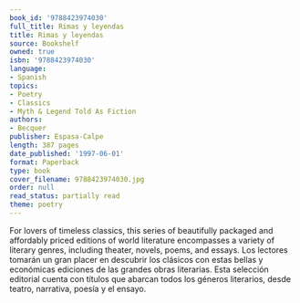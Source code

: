 ```yaml
---
book_id: '9788423974030'
full_title: Rimas y leyendas
title: Rimas y leyendas
source: Bookshelf
owned: true
isbn: '9788423974030'
language:
- Spanish
topics:
- Poetry
- Classics
- Myth & Legend Told As Fiction
authors:
- Becquer
publisher: Espasa-Calpe
length: 387 pages
date_published: '1997-06-01'
format: Paperback
type: book
cover_filename: 9788423974030.jpg
order: null
read_status: partially read
theme: poetry
---
```

For lovers of timeless classics, this series of beautifully packaged and affordably priced editions of world literature encompasses a variety of literary genres, including theater, novels, poems, and essays.
Los lectores tomarán un gran placer en descubrir los clásicos con estas bellas y económicas ediciones de las grandes obras literarias. Esta selección editorial cuenta con títulos que abarcan todos los géneros literarios, desde teatro, narrativa, poesía y el ensayo.
